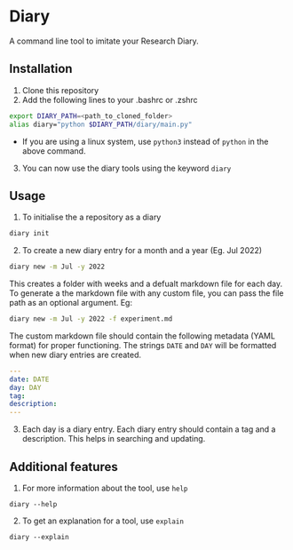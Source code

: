 # Diary
A command line tool to imitate your Research Diary.

## Installation
1. Clone this repository
2. Add the following lines to your .bashrc or .zshrc
```bash
export DIARY_PATH=<path_to_cloned_folder>
alias diary="python $DIARY_PATH/diary/main.py"
```
- If you are using a linux system, use `python3` instead of `python` in the above command.
3. You can now use the diary tools using the keyword `diary`

## Usage
1. To initialise the a repository as a diary
```bash
diary init
```
2. To create a new diary entry for a month and a year (Eg. Jul 2022)
```bash
diary new -m Jul -y 2022
```
This creates a folder with weeks and a defualt markdown file for each day. To generate a the markdown file with any custom file, you can pass the file path as an optional argument. Eg:
```bash
diary new -m Jul -y 2022 -f experiment.md
```
The custom markdown file should contain the following metadata (YAML format) for proper functioning. The strings `DATE` and `DAY` will be formatted when new diary entries are created.
```yaml
---
date: DATE
day: DAY
tag:
description:
---
```
3. Each day is a diary entry. Each diary entry should contain a tag and a description. This helps in searching and updating.

## Additional features
1. For more information about the tool, use `help`
```
diary --help
```
2. To get an explanation for a tool, use `explain`
```
diary --explain
```